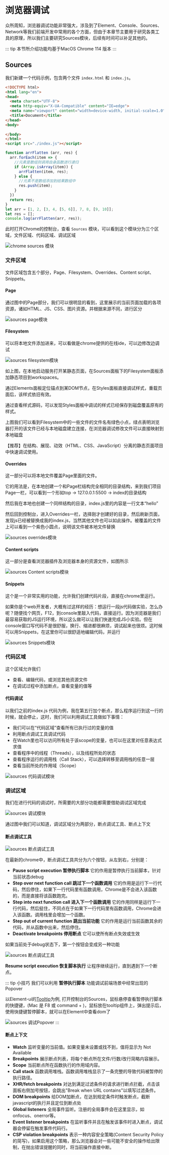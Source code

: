 # 浏览器调试

众所周知，浏览器调试功能非常强大，涉及到了Element、Console、Sources、Network等我们前端开发中常用的各个方面，但由于本章节主要用于研究各类工具的原理，所以我们主要研究Sources模块，后续有时间可以补足其他的。

::: tip
本节所介绍功能均基于MacOS Chrome 114 版本
:::

## Sources

我们新建一个代码示例，包含两个文件 `index.html` 和 `index.js`。

```html
<!DOCTYPE html>
<html lang="en">
<head>
  <meta charset="UTF-8">
  <meta http-equiv="X-UA-Compatible" content="IE=edge">
  <meta name="viewport" content="width=device-width, initial-scale=1.0">
  <title>Document</title>
</head>
<body>
  
</body>
</html>
<script src="./index.js"></script>
```

```js
function arrFlatten (arr, res) {
  arr.forEach(item => {
    //元素是数组则调用自身函数进行递归
    if (Array.isArray(item)) {
      arrFlatten(item, res);
    } else {
      //元素不是数组添加到结果数组中
      res.push(item);
    }
  })
  return res;
}
let arr = [1, 2, [3, 4, [5, 6]], 7, 8, [9, 10]];
let res = [];
console.log(arrFlatten(arr, res));
```

此时打开Chrome的控制台，查看 `Sources` 模块，可以看到这个模块分为三个区域，文件区域、代码区域、调试区域

![chrome sources 模块](/images/source/dubug/chrome-sources.png)

### 文件区域

文件区域包含五个部分，Page、Filesystem、Overrides、Content script、Snippets。

#### Page

通过图中的Page部分，我们可以很明显的看到，这里展示的当前页面加载的各项资源，诸如HTML、JS、CSS、图片资源。并根据来源不同，进行区分

![sources page模块](/images/source/dubug/sources-page.png)

#### Filesystem

可以将本地文件添加进来，可以看做是chrome提供的在线ide，可以边修改边调试

![sources filesystem模块](/images/source/dubug/sources-filesystem.gif)

如上图，在本地启动服务打开某静态页面，在Sources面板下的Filesystem面板添加静态项目到workspaces。

通过Elements面板定位锚点到某DOM节点，在Styles面板直接调试样式，重载页面后，该样式依旧有效。

通过查看样式源码，可以发现Styles面板中调试的样式已经保存到磁盘覆盖原有的样式。

上图我们可以看到Filesystem中的一些文件的文件名有绿色小点，绿点表明浏览器打开的该文件已经与本地磁盘建立连接，在浏览器调试修改文件可以直接映射到本地磁盘

【推荐】在结构、展现、动效（HTML、CSS、JavaScript）分离的静态页面项目中快速调试使用。

#### Overrides

这一部分可以将本地文件覆盖Page里面的文件。

它的用法是，在本地创建一个和Page栏结构完全相同的目录结构，来到我们项目Page一栏，可以看到一个形如top -> 127.0.0.1:5500 -> index的目录结构

然后我在本地也创建一个同样结构的目录，index.js里的内容是一行文本“hello”

然后回到控制台，进入Overrides一栏，选择刚才创建好的目录，然后刷新页面，发现js已经被替换成我的index.js，当然其他文件也可以如此操作。被覆盖的文件上可以看到一个紫色小圆点，说明该文件被本地文件替换

![sources overrides模块](/images/source/dubug/sources-overrides.gif)

#### Content scripts

这一部分是查看浏览器插件及浏览器本身的资源文件，如图所示

![sources Content scripts模块](/images/source/dubug/sources-contentScripts.png)

#### Snippets

这个是一个非常实用的功能，允许我们创建代码片段，直接在chrome里运行。

如果你是个web开发者，大概有过这样的经历：想运行一段js代码做实验，怎么办呢？随便找个网页，F12，到console里敲入代码，直接运行。因为浏览器是我们最容易获取的JS运行环境，所以这么做可以让我们快速完成JS小实验。但在console窗口写代码不是很舒服，换行、缩进都很麻烦，调试起来也很烦。这时候可以用Snippets，在这里你可以很舒适地编辑代码，并运行

![sources Snippets模块](/images/source/dubug/sources-snippets.gif)

### 代码区域

这个区域允许我们

- 查看、编辑代码，或浏览其他资源文件
- 在调试过程中添加断点，查看变量的值等

#### 代码调试

以我们之前的index.js 代码为例，我在第五行加个断点，那么程序运行到这一行的时候，就会停止，这时，我们可以利用调试工具做如下事情：

- 我们可以在“代码区域”查看所有已执行过的变量的值
- 利用断点调试工具调试代码
- 在Watch里也可以访问所有处于该scope的变量，也可以在这里对任意表达式求值
- 查看程序中的线程（Threads），以及线程所处的状态
- 查看程序运行的调用栈（Call Stack），可以选择转移至调用栈的任意一层
- 查看当前所处的作用域（Scope）

![sources 代码调试模块](/images/source/dubug/sources-code.gif)

### 调试区域

我们在进行代码的调试时，所需要的大部分功能都需要借助调试区域完成

![sources 调试模块](/images/source/dubug/sources-debug.png)

通过图中我们可以知道，调试区域分为两部分，断点调试工具、断点上下文

#### 断点调试工具

![sources 断点调试工具](/images/source/dubug/sources-debug-opt.png)

在最新的chrome中，断点调试工具共分为六个按钮，从左到右，分别是：

- **Pause script execution 暂停执行脚本** 它的作用是暂停执行当前脚本，针对当前状态debug
- **Step over next function call 跳过下一个函数调用** 它的作用是运行下一行代码，然后停住，如果下一行代码里有函数调用，Chrome是不会进入该函数的，而是直接将该函数跑完。
- **Step into next function call 进入下一个函数调用** 它的作用同样是运行下一行代码，然后挺住，不同点在于如果下一行代码里有函数调用，Chrome会进入该函数。调用栈里会增加一个函数。
- **Step out of current function 跳出当前功能** 它的作用是运行当前函数其余的代码，并从函数中出来，然后停住。
- **Deactivate breakpoints 停用断点** 它可以使所有断点失效或生效

如果当前处于debug状态下，第一个按钮会变成另一种功能

![sources 断点调试工具](/images/source/dubug/sources-debug-opt-active.png)

**Resume script execution 恢复脚本执行** 让程序继续运行，直到遇到下一个断点。

::: tip 小技巧
我们可以利用 **暂停执行脚本** 功能调试前端场景中经常出现的Popover

以Element-ui的[Tooltip](https://element.eleme.cn/#/zh-CN/component/tooltip)为例, 打开控制台的Sources，鼠标悬停查看暂停执行脚本的快捷键，(Mac 是 F8 或 command + \)，鼠标放在tooltip组件上，弹出提示后，使用快捷键暂停脚本，就可以在Element中查看dom了

![sources 调试Popover](/images/source/dubug/sources-popover.gif)
:::

#### 断点上下文

- **Watch** 监听变量的当前值。如果变量未设置或找不到，值将显示为 Not Available
- **Breakpoints** 展示断点列表，将每个断点所在文件/行数/改行简略内容展示。
- **Scope** 当前断点所在函数执行的作用域内容。
- **Call stack** 函数调用堆栈。函数调用堆栈显示了一条完整的导致代码被暂停的执行路径。
- **XHR/fetch breakpoints** 对达到满足过滤条件的请求进行断点拦截，点击该面板右侧加号按钮，会跳出"Break when URL contains"以填写过滤条件。
- **DOM breakpoints** 给DOM加断点，在达到规定条件时触发断点，截断javascript的执行并且定位到断点处
- **Global listeners** 全局事件监听。注册的全局事件会在这里显示，如onfocus、onerror等。
- **Event listener breakpoints** 在监听事件并且在触发该事件时进入断点，调试器会停留在触发事件代码行。
- **CSP violation breakpoints** 表示一种内容安全策略(Content Security Policy的简写)，如果启用这个策略，那么浏览器会对一些可能不安全的操作给出限制，在抛出错误提醒的同时，将当前操作直接中断。
